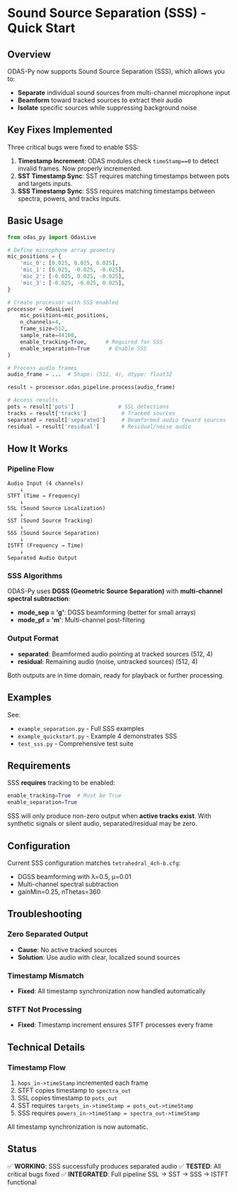 # Sound Source Separation (SSS) - Quick Start

## Overview

ODAS-Py now supports Sound Source Separation (SSS), which allows you to:
- **Separate** individual sound sources from multi-channel microphone input
- **Beamform** toward tracked sources to extract their audio
- **Isolate** specific sources while suppressing background noise

## Key Fixes Implemented

Three critical bugs were fixed to enable SSS:

1. **Timestamp Increment**: ODAS modules check `timeStamp==0` to detect invalid frames. Now properly incremented.
2. **SST Timestamp Sync**: SST requires matching timestamps between pots and targets inputs.
3. **SSS Timestamp Sync**: SSS requires matching timestamps between spectra, powers, and tracks inputs.

## Basic Usage

```python
from odas_py import OdasLive

# Define microphone array geometry
mic_positions = {
    'mic_0': [0.025, 0.025, 0.025],
    'mic_1': [0.025, -0.025, -0.025],
    'mic_2': [-0.025, 0.025, -0.025],
    'mic_3': [-0.025, -0.025, 0.025],
}

# Create processor with SSS enabled
processor = OdasLive(
    mic_positions=mic_positions,
    n_channels=4,
    frame_size=512,
    sample_rate=44100,
    enable_tracking=True,      # Required for SSS
    enable_separation=True      # Enable SSS
)

# Process audio frames
audio_frame = ...  # Shape: (512, 4), dtype: float32

result = processor.odas_pipeline.process(audio_frame)

# Access results
pots = result['pots']              # SSL detections
tracks = result['tracks']           # Tracked sources
separated = result['separated']     # Beamformed audio toward sources
residual = result['residual']       # Residual/noise audio
```

## How It Works

### Pipeline Flow

```
Audio Input (4 channels)
    ↓
STFT (Time → Frequency)
    ↓
SSL (Sound Source Localization)
    ↓
SST (Sound Source Tracking)
    ↓
SSS (Sound Source Separation)
    ↓
ISTFT (Frequency → Time)
    ↓
Separated Audio Output
```

### SSS Algorithms

ODAS-Py uses **DGSS (Geometric Source Separation)** with **multi-channel spectral subtraction**:

- **mode_sep = 'g'**: DGSS beamforming (better for small arrays)
- **mode_pf = 'm'**: Multi-channel post-filtering

### Output Format

- **separated**: Beamformed audio pointing at tracked sources (512, 4)
- **residual**: Remaining audio (noise, untracked sources) (512, 4)

Both outputs are in time domain, ready for playback or further processing.

## Examples

See:
- `example_separation.py` - Full SSS examples
- `example_quickstart.py` - Example 4 demonstrates SSS
- `test_sss.py` - Comprehensive test suite

## Requirements

SSS **requires** tracking to be enabled:
```python
enable_tracking=True  # Must be True
enable_separation=True
```

SSS will only produce non-zero output when **active tracks exist**. With synthetic signals or silent audio, separated/residual may be zero.

## Configuration

Current SSS configuration matches `tetrahedral_4ch-b.cfg`:
- DGSS beamforming with λ=0.5, μ=0.01
- Multi-channel spectral subtraction
- gainMin=0.25, nThetas=360

## Troubleshooting

### Zero Separated Output
- **Cause**: No active tracked sources
- **Solution**: Use audio with clear, localized sound sources

### Timestamp Mismatch
- **Fixed**: All timestamp synchronization now handled automatically

### STFT Not Processing
- **Fixed**: Timestamp increment ensures STFT processes every frame

## Technical Details

### Timestamp Flow
1. `hops_in->timeStamp` incremented each frame
2. STFT copies timestamp to `spectra_out`
3. SSL copies timestamp to `pots_out`
4. SST requires `targets_in->timeStamp = pots_out->timeStamp`
5. SSS requires `powers_in->timeStamp = spectra_out->timeStamp`

All timestamp synchronization is now automatic.

## Status

✅ **WORKING**: SSS successfully produces separated audio
✅ **TESTED**: All critical bugs fixed
✅ **INTEGRATED**: Full pipeline SSL → SST → SSS → ISTFT functional
